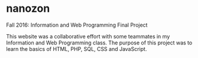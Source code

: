 # nanozon
Fall 2016: Information and Web Programming Final Project

This website was a collaborative effort with some teammates in my Information and Web Programming class.
The purpose of this project was to learn the basics of HTML, PHP, SQL, CSS and JavaScript.
